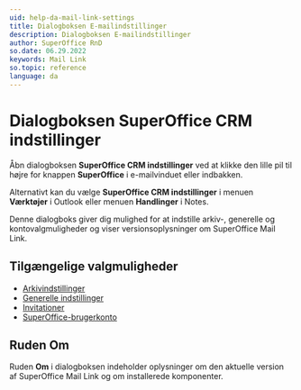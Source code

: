 ```yaml
---
uid: help-da-mail-link-settings
title: Dialogboksen E-mailindstillinger
description: Dialogboksen E-mailindstillinger
author: SuperOffice RnD
so.date: 06.29.2022
keywords: Mail Link
so.topic: reference
language: da
---
```


# Dialogboksen SuperOffice CRM indstillinger

Åbn dialogboksen **SuperOffice CRM indstillinger** ved at klikke den lille pil til højre for knappen **SuperOffice** i e-mailvinduet eller indbakken.

Alternativt kan du vælge **SuperOffice CRM indstillinger** i menuen **Værktøjer** i Outlook eller menuen **Handlinger** i Notes.

Denne dialogboks giver dig mulighed for at indstille arkiv-, generelle og kontovalgmuligheder og viser versionsoplysninger om SuperOffice Mail Link.

## Tilgængelige valgmuligheder

* [Arkivindstillinger][1]
* [Generelle indstillinger][2]
* [Invitationer][3]
* [SuperOffice-brugerkonto][4]

## Ruden Om

Ruden **Om** i dialogboksen indeholder oplysninger om den aktuelle version af SuperOffice Mail Link og om installerede komponenter.

<!-- Referenced links -->
[1]: default.md
[2]: general.md
[3]: invitations.md
[4]: superoffice-account.md

<!-- Referenced images -->
